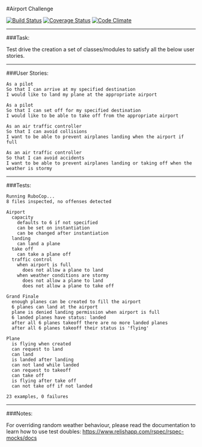 #Airport Challenge

[![Build Status](https://travis-ci.org/sanjsanj/airport_challenge_2.svg?branch=master)](https://travis-ci.org/sanjsanj/airport_challenge_2)  [![Coverage Status](https://coveralls.io/repos/sanjsanj/airport_challenge_2/badge.svg?branch=master&service=github)](https://coveralls.io/github/sanjsanj/airport_challenge_2?branch=master)  [![Code Climate](https://codeclimate.com/github/sanjsanj/airport_challenge_2/badges/gpa.svg)](https://codeclimate.com/github/sanjsanj/airport_challenge_2)

----------

###Task:

Test drive the creation a set of classes/modules to satisfy all the below user stories.

----------

###User Stories:

```
As a pilot
So that I can arrive at my specified destination
I would like to land my plane at the appropriate airport

As a pilot
So that I can set off for my specified destination
I would like to be able to take off from the appropriate airport

As an air traffic controller
So that I can avoid collisions
I want to be able to prevent airplanes landing when the airport if full

As an air traffic controller
So that I can avoid accidents
I want to be able to prevent airplanes landing or taking off when the weather is stormy
```

---------

###Tests:

```
Running RuboCop...
8 files inspected, no offenses detected

Airport
  capacity
    defaults to 6 if not specified
    can be set on instantiation
    can be changed after instantiation
  landing
    can land a plane
  take off
    can take a plane off
  traffic control
    when airport is full
      does not allow a plane to land
    when weather conditions are stormy
      does not allow a plane to land
      does not allow a plane to take off

Grand Finale
  enough planes can be created to fill the airport
  6 planes can land at the airport
  plane is denied landing permission when airport is full
  6 landed planes have status: landed
  after all 6 planes takeoff there are no more landed planes
  after all 6 planes takeoff their status is 'flying'

Plane
  is flying when created
  can request to land
  can land
  is landed after landing
  can not land while landed
  can request to takeoff
  can take off
  is flying after take off
  can not take off if not landed

23 examples, 0 failures
```

---------

###Notes:

For overriding random weather behaviour, please read the documentation to learn how to use test doubles: https://www.relishapp.com/rspec/rspec-mocks/docs
